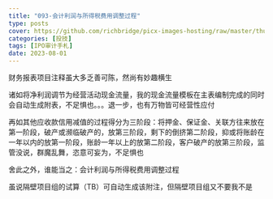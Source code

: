 ```yaml
---
title: "093-会计利润与所得税费用调整过程"
type: posts
cover: https://github.com/richbridge/picx-images-hosting/raw/master/thumbnail/投技.jpg
categories: [投技]
tags: [IPO审计手札]
date: 2023-08-01
---
```

财务报表项目注释虽大多乏善可陈，然尚有妙趣横生

诸如将净利润调节为经营活动现金流量，我的现金流量模板在主表编制完成的同时会自动生成附表，不足惧也。。。退一步，也有万物皆可经营性应付

再如其他应收款信用减值的过程得分为三阶段：将押金、保证金、关联方往来放在第一阶段，破产或濒临破产的，放第三阶段，剩下的倒挤第二阶段，抑或将账龄在一年以内的放第一阶段，账龄一年以上的放第二阶段，客户破产的放第三阶段，监管没说，群魔乱舞，恣意可妄为，不足惧也

舍此之外，谁能当之：会计利润与所得税费用调整过程

虽说隔壁项目组的试算（TB）可自动生成该附注，但隔壁项目组又不要我不是
